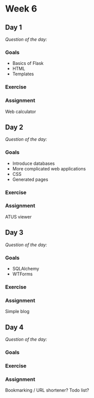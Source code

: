 # Week 6

## Day 1

*Question of the day:*

### Goals

* Basics of Flask
* HTML
* Templates

### Exercise

### Assignment

Web calculator

## Day 2

*Question of the day:*

### Goals

* Introduce databases
* More complicated web applications
* CSS
* Generated pages

### Exercise

### Assignment

ATUS viewer

## Day 3

*Question of the day:*

### Goals

* SQLAlchemy
* WTForms

### Exercise

### Assignment

Simple blog

## Day 4

*Question of the day:*

### Goals

### Exercise

### Assignment

Bookmarking / URL shortener?
Todo list?
